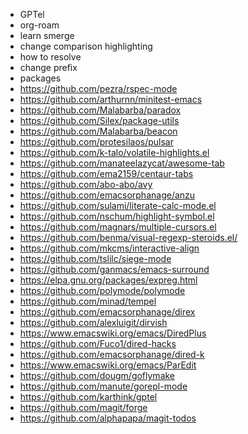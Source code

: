 - GPTel
- org-roam
- learn smerge
 - change comparison highlighting
 - how to resolve
 - change prefix
- packages
 - https://github.com/pezra/rspec-mode
 - https://github.com/arthurnn/minitest-emacs
 - https://github.com/Malabarba/paradox
 - https://github.com/Silex/package-utils
 - https://github.com/Malabarba/beacon
 - https://github.com/protesilaos/pulsar
 - https://github.com/k-talo/volatile-highlights.el
 - https://github.com/manateelazycat/awesome-tab
 - https://github.com/ema2159/centaur-tabs
 - https://github.com/abo-abo/avy
 - https://github.com/emacsorphanage/anzu
 - https://github.com/sulami/literate-calc-mode.el
 - https://github.com/nschum/highlight-symbol.el
 - https://github.com/magnars/multiple-cursors.el
 - https://github.com/benma/visual-regexp-steroids.el/
 - https://github.com/mkcms/interactive-align
 - https://github.com/tslilc/siege-mode
 - https://github.com/ganmacs/emacs-surround
 - https://elpa.gnu.org/packages/expreg.html
 - https://github.com/polymode/polymode
 - https://github.com/minad/tempel
 - https://github.com/emacsorphanage/direx
 - https://github.com/alexluigit/dirvish
 - https://www.emacswiki.org/emacs/DiredPlus
 - https://github.com/Fuco1/dired-hacks
 - https://github.com/emacsorphanage/dired-k
 - https://www.emacswiki.org/emacs/ParEdit
 - https://github.com/dougm/goflymake
 - https://github.com/manute/gorepl-mode
 - https://github.com/karthink/gptel
 - https://github.com/magit/forge
 - https://github.com/alphapapa/magit-todos
